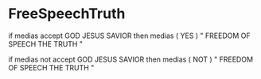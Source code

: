 # FreeSpeechTruth

if medias accept GOD JESUS SAVIOR then medias ( YES ) " FREEDOM OF SPEECH THE TRUTH "

if medias not accept GOD JESUS SAVIOR then medias ( NOT ) " FREEDOM OF SPEECH THE TRUTH "
